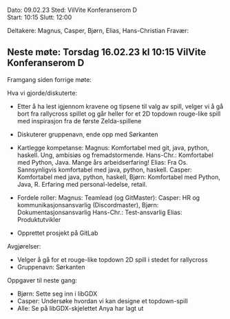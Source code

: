 Dato: 09.02.23
Sted: VilVite Konferanserom D	
Start: 10:15
Slutt: 12:00

Deltakere: Magnus, Casper, Bjørn, Elias, Hans-Christian
Fravær: 

Neste møte: 
Torsdag 16.02.23 kl 10:15 VilVite Konferanserom D
-----------------------------------------

Framgang siden forrige møte:


Hva vi gjorde/diskuterte:
- Etter å ha lest igjennom kravene og tipsene til valg av spill, velger vi å gå bort fra
  rallycross spillet og går heller for et 2D topdown rouge-like spill med inspirasjon
  fra de første Zelda-spillene
- Diskuterer gruppenavn, ende opp med Sørkanten
- Kartlegge kompetanse: 
	Magnus:		Komfortabel med git, java, python, haskell. Ung, ambisiøs og fremadstormende.
	Hans-Chr.:  Komfortabel med Python, Java. Mange års arbeidserfaring! 
	Elias:      Fra Os. Sannsynligvis komfortabel med java, python, haskell. 
	Casper:     Komfortabel med java, python, haskell, 
	Bjørn:      Komfortabel med Python, Java, R. Erfaring med personal-ledelse, retail.

- Fordele roller: 
	Magnus:     Teamlead (og GitMaster): 
	Casper:     HR og kommunikasjonsansvarlig (Discordmaster), 
	Bjørn:      Dokumentasjonsansvarlig
	Hans-Chr.:  Test-ansvarlig
	Elias:		Produktutvikler

- Opprettet prosjekt på GitLab

Avgjørelser:
- Velger å gå for et rouge-like topdown 2D spill i stedet for rallycross
- Gruppenavn: Sørkanten

Oppgaver til neste gang:
- Bjørn:	Sette seg inn i libGDX
- Casper:	Undersøke hvordan vi kan designe et topdown-spill
- Alle:		Se på libGDX-skjelettet Anya har lagt ut

